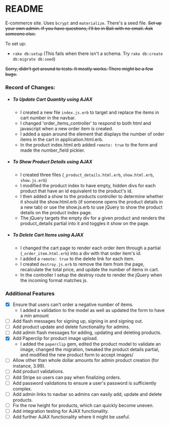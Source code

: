 # README

E-commerce site. Uses `bcrypt` and `materialize`. There's a seed file. <s>Set up your own admin. If you have questions, I'll be in Bali with no email. Ask someone else.</s>

To set up:

* `rake db:setup` (This fails when there isn't a schema. Try `rake db:create db:migrate db:seed`)

<s> Sorry, didn't get around to tests. It mostly works. There might be a few bugs. </s>

### Record of Changes:

  * ##### To Update Cart Quantity using AJAX

    * I created a new file `index.js.erb` to target and replace the items in cart number in the navbar.
    * I changed 'order_items_controller' to respond to both html and javascript when a new order item is created.
    * I added a span around the element that displays the number of order items in the cart in application.html.erb.
    * In the product index.html.erb added `remote: true` to the form and made the number_field pickier.


  * ##### To Show Product Details using AJAX

    * I created three files (`_product_details.html.erb`, `show.html.erb`, `show.js.erb`)
    * I modified the product index to have empty, hidden divs for each product that have an id equivalent to the product's id.
    * I then added a show to the products controller to determine whether it should the show.html.erb (if someone opens the product details in a new tab) or use the show.js.erb to use jQuery to show the product details on the product index page.
    * The jQuery targets the empty div for a given product and renders the product_details partial into it and toggles it show on the page.


  * ##### To Delete Cart Items using AJAX
    * I changed the cart page to render each order item through a partial (`_order_item.html.erb`) into a div with that order item's id.
    * I added a `remote: true` to the delete link for each item.
    * I created `destroy.js.erb` to remove the item from the page, recalculate the total price, and update the number of items in cart.
    * In the controller I setup the destroy route to render the jQuery when the incoming format matches js.


  ### Additional Features

  - [x] Ensure that users can't order a negative number of items.
      * I added a validation to the model as well as updated the form to have a min amount
  - [ ] Add flash messages for signing up, signing in and signing out.
  - [ ] Add product update and delete functionality for admins.
  - [ ] Add admin flash messages for adding, updating and deleting products.
  - [x] Add Paperclip for product image upload.
      * I added the `paperclip` gem, edited the product model to validate an image, changed the migration, tweaked the product details partial, and modified the new product form to accept images/
  - [ ] Allow other than whole dollar amounts for admin product creation (for instance, 3.99).
  - [ ] Add product validations.
  - [ ] Add Stripe so users can pay when finalizing orders.
  - [ ] Add password validations to ensure a user's password is sufficiently complex.
  - [ ] Add admin links to navbar so admins can easily add, update and delete products.
  - [ ] Fix the row height for products, which can quickly become uneven.
  - [ ] Add integration testing for AJAX functionality.
  - [ ] Add further AJAX functionality where it might be useful.
